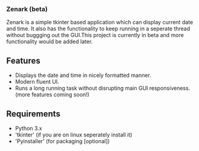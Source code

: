 ### Zenark (beta)

Zenark is a simple tkinter based application which can display current date and time. It also has the functionality to keep running
 in a seperate thread without buggging out the GUI.This project is currently in beta and more functionality would be added later.

 ## Features

 - Displays the date and time in nicely formatted manner.
 - Modern fluent UI.
 - Runs a long running task without disrupting main GUI responsiveness.
  (more features coming soon!)


 ## Requirements
 - Python 3.x
 - 'tkinter' (if you are on linux seperately install it)
 - 'Pyinstaller' (for packaging [optional])
